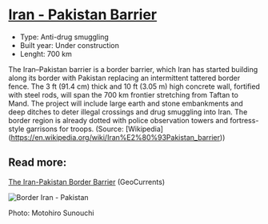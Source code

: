 <!--
West Longitude: 60.5
North Latitude: 30
East Longitude: 64
South Latitude: 25
-->

# [Iran - Pakistan Barrier](https://en.wikipedia.org/wiki/Iran%E2%80%93Pakistan_barrier)

* Type: Anti-drug smuggling
* Built year: Under construction
* Lenght: 700 km

The Iran–Pakistan barrier is a border barrier, which Iran has started building along its border with Pakistan replacing an intermittent tattered border fence. The 3 ft (91.4 cm) thick and 10 ft (3.05 m) high concrete wall, fortified with steel rods, will span the 700 km frontier stretching from Taftan to Mand. The project will include large earth and stone embankments and deep ditches to deter illegal crossings and drug smuggling into Iran. The border region is already dotted with police observation towers and fortress-style garrisons for troops. (Source: [Wikipedia] (https://en.wikipedia.org/wiki/Iran%E2%80%93Pakistan_barrier))

## Read more:
[The Iran-Pakistan Border Barrier](http://www.geocurrents.info/geopolitics/the-iran-pakistan-border-barrier) (GeoCurrents)

![Border Iran - Pakistan](http://c2.staticflickr.com/4/3418/3360260590_ceff738ebb_b.jpg)

Photo: Motohiro Sunouchi
